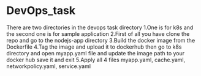 # DevOps_task
There are two directories in the devops task directory 
1.One is for k8s and the second one is for sample application 
2.First of all you have clone the repo and go to the nodejs-app directory 
3.Build the docker image from the Dockerfile
4.Tag the image and upload it to dockerhub then go to k8s directory and open myapp.yaml file and update the image path to your docker hub save it and exit
5.Apply all 4 files myapp.yaml, cache.yaml, networkpolicy.yaml, service.yaml

